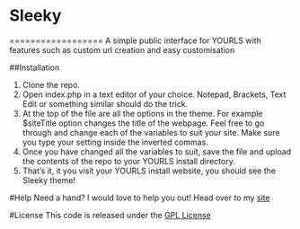 # Sleeky
==================
A simple public interface for YOURLS with features such as custom url creation and easy customisation

##Installation
1. Clone the repo.
2. Open index.php in a text editor of your choice. Notepad, Brackets, Text Edit or something similar should do the trick.
3. At the top of the file are all the options in the theme. For example $siteTitle option changes the title of the webpage. Feel free to go through and change each of the variables to suit your site. Make sure you type your setting inside the inverted commas.
4. Once you have changed all the variables to suit, save the file and upload the contents of the repo to your YOURLS install directory.
5. That’s it, it you visit your YOURLS install website, you should see the Sleeky theme!

#Help
Need a hand? I would love to help you out! Head over to my [site](http://flynntes.com/contact)

#License
This code is released under the [GPL License](https://github.com/Flynntes/Sleeky/blob/master/LICENSE.md)
